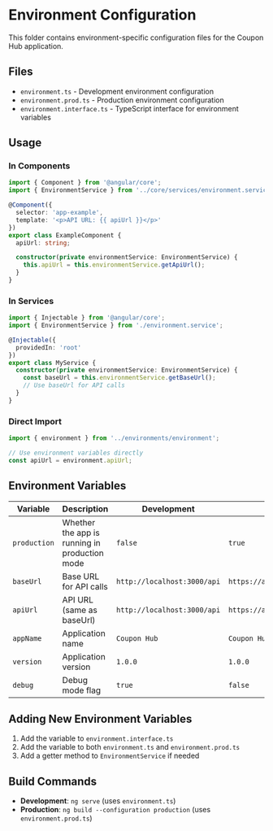 # Environment Configuration

This folder contains environment-specific configuration files for the Coupon Hub application.

## Files

- `environment.ts` - Development environment configuration
- `environment.prod.ts` - Production environment configuration
- `environment.interface.ts` - TypeScript interface for environment variables

## Usage

### In Components

```typescript
import { Component } from '@angular/core';
import { EnvironmentService } from '../core/services/environment.service';

@Component({
  selector: 'app-example',
  template: '<p>API URL: {{ apiUrl }}</p>'
})
export class ExampleComponent {
  apiUrl: string;

  constructor(private environmentService: EnvironmentService) {
    this.apiUrl = this.environmentService.getApiUrl();
  }
}
```

### In Services

```typescript
import { Injectable } from '@angular/core';
import { EnvironmentService } from './environment.service';

@Injectable({
  providedIn: 'root'
})
export class MyService {
  constructor(private environmentService: EnvironmentService) {
    const baseUrl = this.environmentService.getBaseUrl();
    // Use baseUrl for API calls
  }
}
```

### Direct Import

```typescript
import { environment } from '../environments/environment';

// Use environment variables directly
const apiUrl = environment.apiUrl;
```

## Environment Variables

| Variable | Description | Development | Production |
|----------|-------------|-------------|------------|
| `production` | Whether the app is running in production mode | `false` | `true` |
| `baseUrl` | Base URL for API calls | `http://localhost:3000/api` | `https://api.couponhub.com/api` |
| `apiUrl` | API URL (same as baseUrl) | `http://localhost:3000/api` | `https://api.couponhub.com/api` |
| `appName` | Application name | `Coupon Hub` | `Coupon Hub` |
| `version` | Application version | `1.0.0` | `1.0.0` |
| `debug` | Debug mode flag | `true` | `false` |

## Adding New Environment Variables

1. Add the variable to `environment.interface.ts`
2. Add the variable to both `environment.ts` and `environment.prod.ts`
3. Add a getter method to `EnvironmentService` if needed

## Build Commands

- **Development**: `ng serve` (uses `environment.ts`)
- **Production**: `ng build --configuration production` (uses `environment.prod.ts`)



























